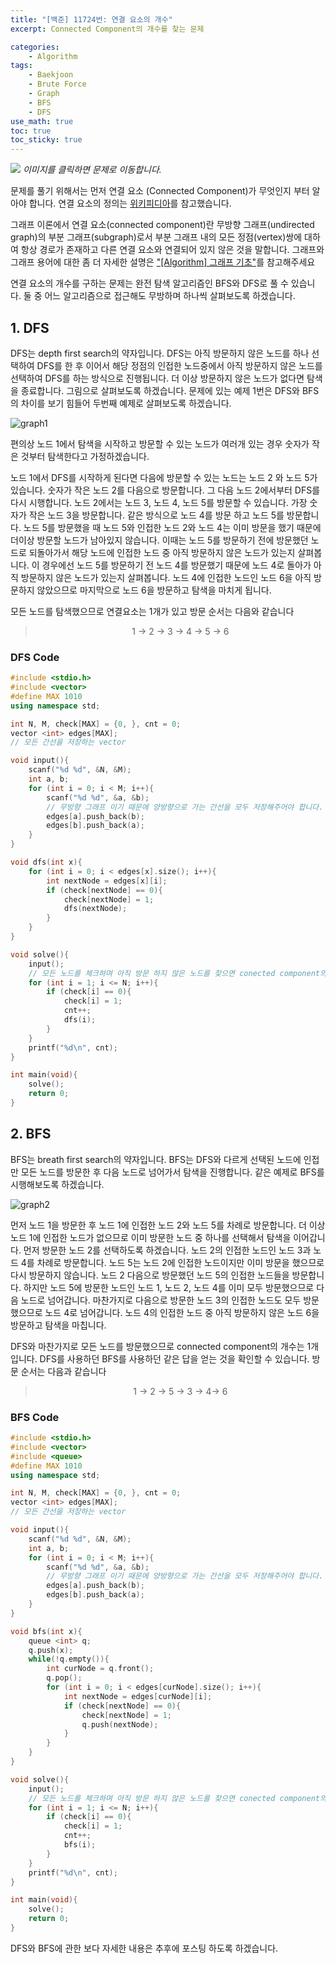 ```yaml
--- 
title: "[백준] 11724번: 연결 요소의 개수"
excerpt: Connected Component의 개수를 찾는 문제

categories:
    - Algorithm
tags:
    - Baekjoon
    - Brute Force
    - Graph
    - BFS
    - DFS
use_math: true
toc: true
toc_sticky: true
---
```


[<img src="../../assets/images/algorithm/baekjoon11724">](https://www.acmicpc.net/problem/11724)
*이미지를 클릭하면 문제로 이동합니다.*

문제를 풀기 위해서는 먼저 연결 요소 (Connected Component)가 무엇인지 부터 알아야 합니다. 연결 요소의 정의는 [위키피디아](https://en.wikipedia.org/wiki/Component_(graph_theory))를 참고했습니다.

그래프 이론에서 연결 요소(connected component)란 무방향 그래프(undirected graph)의 부분 그래프(subgraph)로서 부분 그래프 내의 모든 정점(vertex)쌍에 대하여 항상 경로가 존재하고 다른 연결 요소와 연결되어 있지 않은 것을 말합니다. 그래프와 그래프 용어에 대한 좀 더 자세한 설명은 ["[Algorithm] 그래프 기초"]({{site.url}}{{site.baseurl}}/algorithm/graph)를 참고해주세요

연결 요소의 개수를 구하는 문제는 완전 탐색 알고리즘인 BFS와 DFS로 풀 수 있습니다. 둘 중 어느 알고리즘으로 접근해도 무방하며 하나씩 살펴보도록 하겠습니다.

## 1. DFS
DFS는 depth first search의 약자입니다. DFS는 아직 방문하지 않은 노드를 하나 선택하여 DFS를 한 후 이어서 해당 정점의 인접한 노드중에서 아직 방문하지 않은 노드를 선택하여 DFS를 하는 방식으로 진행됩니다. 더 이상 방문하지 않은 노드가 없다면 탐색을 종료합니다. 그림으로 살펴보도록 하겠습니다. 문제에 있는 예제 1번은 DFS와 BFS의 차이를 보기 힘들어 두번째 예제로 살펴보도록 하겠습니다.


![graph1](../../assets/images/algorithm/baekjoon11724-graph1)


편의상 노드 1에서 탐색을 시작하고 방문할 수 있는 노드가 여러개 있는 경우 숫자가 작은 것부터 탐색한다고 가정하겠습니다.

노드 1에서 DFS를 시작하게 된다면 다음에 방문할 수 있는 노드는 노드 2 와 노드 5가 있습니다. 숫자가 작은 노드 2를 다음으로 방문합니다. 그 다음 노드 2에서부터 DFS를 다시 시행합니다. 노드 2에서는 노드 3, 노드 4, 노드 5를 방문할 수 있습니다. 가장 숫자가 작은 노드 3을 방문합니다. 같은 방식으로 노드 4를 방문 하고 노드 5를 방문합니다. 노드 5를 방문했을 때 노드 5와 인접한 노드 2와 노드 4는 이미 방문을 했기 때문에 더이상 방문할 노드가 남아있지 않습니다. 이때는 노드 5를 방문하기 전에 방문했던 노드로 되돌아가서 해당 노드에 인접한 노드 중 아직 방문하지 않은 노드가 있는지 살펴봅니다. 이 경우에선 노드 5를 방문하기 전 노드 4를 방문했기 때문에 노드 4로 돌아가 아직 방문하지 않은 노드가 있는지 살펴봅니다. 노드 4에 인접한 노드인 노드 6을 아직 방문하지 않았으므로 마지막으로 노드 6을 방문하고 탐색을 마치게 됩니다. 

모든 노드를 탐색했으므로 연결요소는 1개가 있고 방문 순서는 다음와 같습니다
> <center>1 -> 2 -> 3 -> 4 -> 5 -> 6</center>

### DFS Code

```cpp
#include <stdio.h>
#include <vector>
#define MAX 1010
using namespace std;

int N, M, check[MAX] = {0, }, cnt = 0;
vector <int> edges[MAX];
// 모든 간선을 저장하는 vector

void input(){
    scanf("%d %d", &N, &M);
    int a, b;
    for (int i = 0; i < M; i++){
        scanf("%d %d", &a, &b);
        // 무방향 그래프 이기 때문에 양방향으로 가는 간선을 모두 저장해주어야 합니다.
        edges[a].push_back(b);
        edges[b].push_back(a);
    }
}

void dfs(int x){
    for (int i = 0; i < edges[x].size(); i++){
        int nextNode = edges[x][i];
        if (check[nextNode] == 0){
            check[nextNode] = 1;
            dfs(nextNode);
        }
    }
}

void solve(){
    input();
    // 모든 노드를 체크하며 아직 방문 하지 않은 노드를 찾으면 conected component의 갯수를 하나 늘려주고 해당 노드로 부터 dfs를 시행합니다.
    for (int i = 1; i <= N; i++){
        if (check[i] == 0){
            check[i] = 1;
            cnt++;
            dfs(i);
        }
    }
    printf("%d\n", cnt);
}

int main(void){
    solve();
    return 0;
}
```

## 2. BFS

BFS는 breath first search의 약자입니다. BFS는 DFS와 다르게 선택된 노드에 인접만 모든 노드를 방문한 후 다음 노드로 넘어가서 탐색을 진행합니다. 같은 예제로 BFS를 시행해보도록 하겠습니다.

![graph2](../../assets/images/algorithm/baekjoon11724-graph1)

먼저 노드 1을 방문한 후 노드 1에 인접한 노드 2와 노드 5를 차례로 방문합니다. 더 이상 노드 1에 인접한 노드가 없으므로 이미 방문한 노드 중 하나를 선택해서 탐색을 이어갑니다. 먼저 방문한 노드 2를 선택하도록 하겠습니다. 노드 2의 인접한 노드인 노드 3과 노드 4를 차례로 방문합니다. 노드 5는 노드 2에 인접한 노드이지만 이미 방문을 했으므로 다시 방문하지 않습니다. 노드 2 다음으로 방문했던 노드 5의 인접한 노드들을 방문합니다. 하지만 노드 5에 방문한 노드인 노드 1, 노드 2, 노드 4를 이미 모두 방문했으므로 다음 노드로 넘어갑니다. 마찬가지로 다음으로 방문한 노드 3의 인접한 노드도 모두 방문했으므로 노드 4로 넘어갑니다. 노드 4의 인접한 노드 중 아직 방문하지 않은 노드 6을 방문하고 탐색을 마칩니다.

DFS와 마찬가지로 모든 노드를 방문했으므로 connected component의 개수는 1개입니다. DFS를 사용하던 BFS를 사용하던 같은 답을 얻는 것을 확인할 수 있습니다. 방문 순서는 다음과 같습니다
> <center>1 -> 2 -> 5 -> 3 -> 4-> 6</center>

### BFS Code

```cpp
#include <stdio.h>
#include <vector>
#include <queue>
#define MAX 1010
using namespace std;

int N, M, check[MAX] = {0, }, cnt = 0;
vector <int> edges[MAX];
// 모든 간선을 저장하는 vector

void input(){
    scanf("%d %d", &N, &M);
    int a, b;
    for (int i = 0; i < M; i++){
        scanf("%d %d", &a, &b);
        // 무방향 그래프 이기 때문에 양방향으로 가는 간선을 모두 저장해주어야 합니다.
        edges[a].push_back(b);
        edges[b].push_back(a);
    }
}

void bfs(int x){
    queue <int> q;
    q.push(x);
    while(!q.empty()){
        int curNode = q.front();
        q.pop();
        for (int i = 0; i < edges[curNode].size(); i++){
            int nextNode = edges[curNode][i];
            if (check[nextNode] == 0){
                check[nextNode] = 1;
                q.push(nextNode);
            }
        }
    }
}

void solve(){
    input();
    // 모든 노드를 체크하며 아직 방문 하지 않은 노드를 찾으면 conected component의 갯수를 하나 늘려주고 해당 노드로 부터 bfs를 시행합니다.
    for (int i = 1; i <= N; i++){
        if (check[i] == 0){
            check[i] = 1;
            cnt++;
            bfs(i);
        }
    }
    printf("%d\n", cnt);
}

int main(void){
    solve();
    return 0;
}
```

DFS와 BFS에 관한 보다 자세한 내용은 추후에 포스팅 하도록 하겠습니다. 